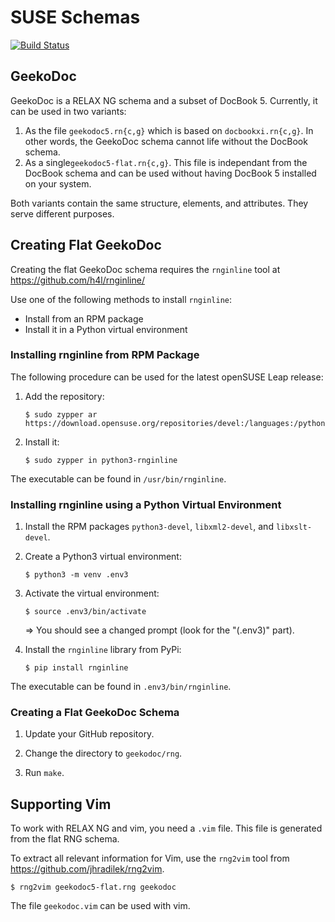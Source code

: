 # SUSE Schemas

[![Build Status](https://travis-ci.org/openSUSE/geekodoc.svg?branch=develop)](https://travis-ci.org/openSUSE/geekodoc)


## GeekoDoc

GeekoDoc is a RELAX NG schema and a subset of DocBook 5. Currently, it can be
used in two variants:

1. As the file `geekodoc5.rn{c,g}` which is based on `docbookxi.rn{c,g}`. In
   other words, the GeekoDoc schema cannot life without the DocBook schema.
2. As a single`geekodoc5-flat.rn{c,g}`. This file is independant from the
   DocBook schema and can be used without having DocBook 5 installed on
   your system.

Both variants contain the same structure, elements, and attributes. They
serve different purposes.


## Creating Flat GeekoDoc

Creating the flat GeekoDoc schema requires the `rnginline` tool at
https://github.com/h4l/rnginline/

Use one of the following methods to install `rnginline`:

* Install from an RPM package
* Install it in a Python virtual environment


### Installing rnginline from RPM Package

The following procedure can be used for the latest openSUSE Leap release:

1. Add the repository:

   ```
   $ sudo zypper ar https://download.opensuse.org/repositories/devel:/languages:/python/openSUSE_Leap_\$releasever/devel:languages:python.repo
   ```

2. Install it:

   ```
   $ sudo zypper in python3-rnginline
   ```

The executable can be found in `/usr/bin/rnginline`.


### Installing rnginline using a Python Virtual Environment

1. Install the RPM packages `python3-devel`, `libxml2-devel`, and `libxslt-devel`.

2. Create a Python3 virtual environment:

   ```
   $ python3 -m venv .env3
   ```

3. Activate the virtual environment:

   ```
   $ source .env3/bin/activate
   ```

   => You should see a changed prompt (look for the "(.env3)" part).

3. Install the `rnginline` library from PyPi:

   ```
   $ pip install rnginline
   ```


The executable can be found in `.env3/bin/rnginline`.


### Creating a Flat GeekoDoc Schema

1. Update your GitHub repository.

2. Change the directory to `geekodoc/rng`.

3. Run `make`.


## Supporting Vim

To work with RELAX NG and vim, you need a `.vim` file. This file
is generated from the flat RNG schema.

To extract all relevant information for Vim, use the `rng2vim` tool
from https://github.com/jhradilek/rng2vim.

```
$ rng2vim geekodoc5-flat.rng geekodoc
```

The file `geekodoc.vim` can be used with vim.
